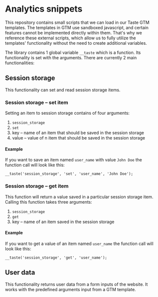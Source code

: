 # Analytics snippets
This repository contains small scripts that we can load in our Taste GTM templates. The templates in GTM use sandboxed javascript, and certain features cannot be implemented directly within them. That's why we reference these external scripts, which allow us to fully utilize the templates' functionality without the need to create additional variables.

The library contains 1 global variable `__taste` which is a function. Its functionality is set with the arguments. There are currently 2 main functionalities:

## Session storage
This functionality can set and read session storage items.

### Session storage – set item
Setting an item to session storage contains of four arguments:
1. `session_storage`
2. `set`
3. key – name of an item that should be saved in the session storage
4. value – value of n item that should be saved in the session storage

#### Example
If you want to save an item named `user_name` with value `John Doe` the function call will look like this:
```
__taste('session_storage', 'set', 'user_name', 'John Doe');
```

### Session storage – get item
This function will return a value saved in a particular session storage item. Calling this function takes three arguments:
1. `session_storage`
2. `get`
3. key – name of an item saved in the session storage

#### Example
If you want to get a value of an item named `user_name` the function call will look like this:
```
__taste('session_storage', 'get', 'user_name');
```

## User data
This functionality returns user data from a form inputs of the website. It works with the predefined arguments input from a GTM template.

